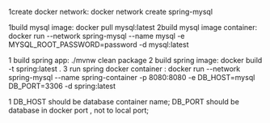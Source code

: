<!-- network -->

1create docker network:
docker network create spring-mysql

<!-- mysql -->

1build mysql image:
docker pull mysql:latest
2build mysql image container:
docker run --network spring-mysql --name mysql -e MYSQL_ROOT_PASSWORD=password -d mysql:latest

<!-- spring app -->

1 build spring app:
./mvnw clean package
2 build spring image:
docker build -t spring:latest .
3 run spring docker container :
docker run --network spring-mysql --name spring-container -p 8080:8080 -e DB_HOST=mysql DB_PORT=3306 -d spring:latest

<!-- ps -->

1
DB_HOST should be database container name;
DB_PORT should be database in docker port , not to local port;
